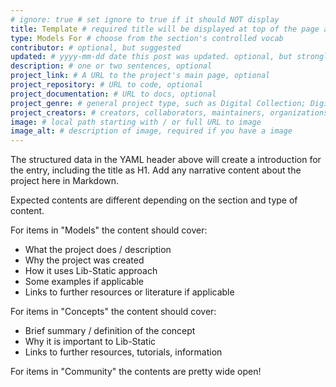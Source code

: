 ```yaml
---
# ignore: true # set ignore to true if it should NOT display
title: Template # required title will be displayed at top of the page as H1
type: Models For # choose from the section's controlled vocab
contributor: # optional, but suggested
updated: # yyyy-mm-dd date this post was updated. optional, but strongly suggested
description: # one or two sentences, optional
project_link: # A URL to the project's main page, optional 
project_repository: # URL to code, optional
project_documentation: # URL to docs, optional
project_genre: # general project type, such as Digital Collection; Digital Exhibit; Institutional Repository; Research Guide; Digital Publishing; Qualitative Data Analysis; Oral History; Library Website; Critical Edition; OER; Screwing-Around
project_creators: # creators, collaborators, maintainers, organizations
image: # local path starting with / or full URL to image
image_alt: # description of image, required if you have a image
---
```


The structured data in the YAML header above will create a introduction for the entry, including the title as H1.
Add any narrative content about the project here in Markdown.

Expected contents are different depending on the section and type of content.

For items in "Models" the content should cover:

- What the project does / description
- Why the project was created
- How it uses Lib-Static approach
- Some examples if applicable
- Links to further resources or literature if applicable

For items in "Concepts" the content should cover:

- Brief summary / definition of the concept
- Why it is important to Lib-Static
- Links to further resources, tutorials, information

For items in "Community" the contents are pretty wide open!
